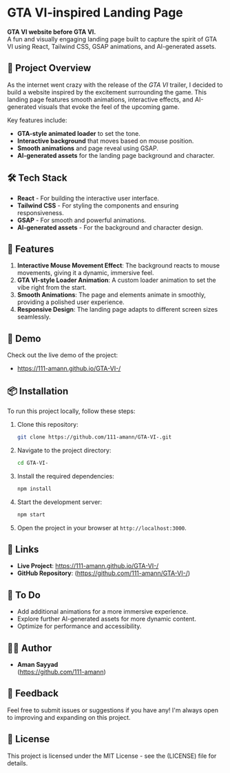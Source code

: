 # GTA VI-inspired Landing Page

**GTA VI website before GTA VI.**  
A fun and visually engaging landing page built to capture the spirit of GTA VI using React, Tailwind CSS, GSAP animations, and AI-generated assets.

## 🚀 Project Overview

As the internet went crazy with the release of the *GTA VI* trailer, I decided to build a website inspired by the excitement surrounding the game. This landing page features smooth animations, interactive effects, and AI-generated visuals that evoke the feel of the upcoming game. 

Key features include:

- **GTA-style animated loader** to set the tone.
- **Interactive background** that moves based on mouse position.
- **Smooth animations** and page reveal using GSAP.
- **AI-generated assets** for the landing page background and character.

## 🛠️ Tech Stack

- **React** - For building the interactive user interface.
- **Tailwind CSS** - For styling the components and ensuring responsiveness.
- **GSAP** - For smooth and powerful animations.
- **AI-generated assets** - For the background and character design.

## 🌟 Features

1. **Interactive Mouse Movement Effect**: The background reacts to mouse movements, giving it a dynamic, immersive feel.
2. **GTA VI-style Loader Animation**: A custom loader animation to set the vibe right from the start.
3. **Smooth Animations**: The page and elements animate in smoothly, providing a polished user experience.
4. **Responsive Design**: The landing page adapts to different screen sizes seamlessly.

## 🎥 Demo

Check out the live demo of the project:
- https://111-amann.github.io/GTA-VI-/

## 📦 Installation

To run this project locally, follow these steps:

1. Clone this repository:

    ```bash
    git clone https://github.com/111-amann/GTA-VI-.git
    ```

2. Navigate to the project directory:

    ```bash
    cd GTA-VI-
    ```

3. Install the required dependencies:

    ```bash
    npm install
    ```

4. Start the development server:

    ```bash
    npm start
    ```

5. Open the project in your browser at `http://localhost:3000`.

## 🔗 Links

- **Live Project**: https://111-amann.github.io/GTA-VI-/
- **GitHub Repository**: (https://github.com/111-amann/GTA-VI-/)

## 🚧 To Do

- Add additional animations for a more immersive experience.
- Explore further AI-generated assets for more dynamic content.
- Optimize for performance and accessibility.

## 👨‍💻 Author

- **Aman Sayyad**  
  (https://github.com/111-amann)

## 💬 Feedback

Feel free to submit issues or suggestions if you have any! I'm always open to improving and expanding on this project.

## 📄 License

This project is licensed under the MIT License - see the (LICENSE) file for details.
